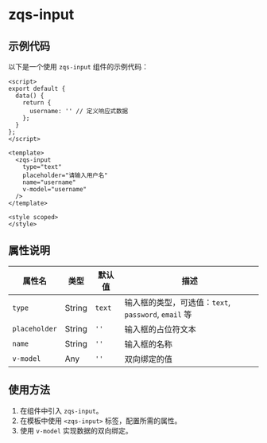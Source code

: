 # zqs-input

## 示例代码

以下是一个使用 `zqs-input` 组件的示例代码：

```vue
<script>
export default {
  data() {
    return {
      username: '' // 定义响应式数据
    };
  }
};
</script>

<template>
  <zqs-input 
    type="text" 
    placeholder="请输入用户名" 
    name="username"
    v-model="username"
  />
</template>

<style scoped>
</style>
```

## 属性说明

| 属性名    | 类型   | 默认值   | 描述                                   |
|-----------|--------|----------|----------------------------------------|
| `type`    | String | `text`   | 输入框的类型，可选值：`text`, `password`, `email` 等 |
| `placeholder` | String | `''`   | 输入框的占位符文本                     |
| `name`    | String | `''`     | 输入框的名称                           |
| `v-model` | Any    | `''`     | 双向绑定的值                           |

## 使用方法

1. 在组件中引入 `zqs-input`。
2. 在模板中使用 `<zqs-input>` 标签，配置所需的属性。
3. 使用 `v-model` 实现数据的双向绑定。

<GiscusComment />